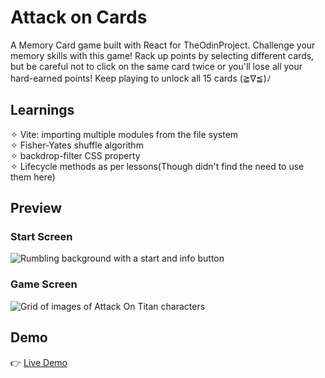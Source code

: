 # Attack on Cards

A Memory Card game built with React for TheOdinProject.
Challenge your memory skills with this game! Rack up points by selecting different cards, but be careful not to click on the same card twice or you'll lose all your hard-earned points!
Keep playing to unlock all 15 cards (≧∇≦)ﾉ

## Learnings

✧ Vite: importing multiple modules from the file system </br>
✧ Fisher-Yates shuffle algorithm</br>
✧ backdrop-filter CSS property</br>
✧ Lifecycle methods as per lessons(Though didn't find the need to use them here)</br>

## Preview

### Start Screen

![Rumbling background with a start and info button](https://github.com/Ruchita1010/attack-on-cards/assets/70577616/f3ff1762-0fa4-4f44-aed9-e7fffc5171e3)

### Game Screen

![Grid of images of Attack On Titan characters](https://github.com/Ruchita1010/attack-on-cards/assets/70577616/81480c22-5b53-4447-8faf-a5b801902897)

## Demo

👉 [Live Demo](https://ruchita1010.github.io/attack-on-cards)
